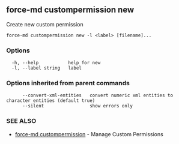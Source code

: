 ## force-md custompermission new

Create new custom permission

```
force-md custompermission new -l <label> [filename]...
```

### Options

```
  -h, --help           help for new
  -l, --label string   label
```

### Options inherited from parent commands

```
      --convert-xml-entities   convert numeric xml entities to character entities (default true)
      --silent                 show errors only
```

### SEE ALSO

* [force-md custompermission](force-md_custompermission.md)	 - Manage Custom Permissions

